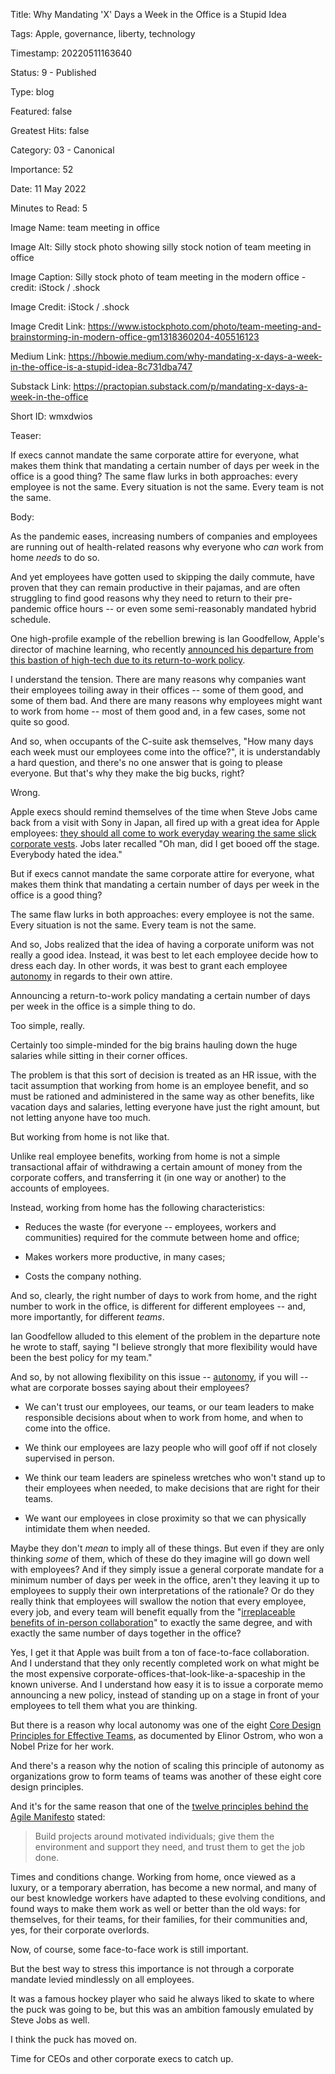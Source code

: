 Title:  Why Mandating 'X' Days a Week in the Office is a Stupid Idea

Tags:   Apple, governance, liberty, technology

Timestamp: 20220511163640

Status: 9 - Published

Type:   blog

Featured: false

Greatest Hits: false

Category: 03 - Canonical

Importance: 52

Date:   11 May 2022

Minutes to Read: 5

Image Name: team meeting in office

Image Alt: Silly stock photo showing silly stock notion of team meeting in office

Image Caption: Silly stock photo of team meeting in the modern office - credit: iStock / .shock

Image Credit: iStock / .shock

Image Credit Link: https://www.istockphoto.com/photo/team-meeting-and-brainstorming-in-modern-office-gm1318360204-405516123

Medium Link: https://hbowie.medium.com/why-mandating-x-days-a-week-in-the-office-is-a-stupid-idea-8c731dba747

Substack Link: https://practopian.substack.com/p/mandating-x-days-a-week-in-the-office

Short ID: wmxdwios

Teaser:

If execs cannot mandate the same corporate attire for everyone, what makes them think that mandating a certain number of days per week in the office is a good thing? The same flaw lurks in both approaches: every employee is not the same. Every situation is not the same. Every team is not the same.


Body:

As the pandemic eases, increasing numbers of companies and employees are running out of health-related reasons why everyone who *can* work from home *needs* to do so. 

And yet employees have gotten used to skipping the daily commute, have proven that they can remain productive in their pajamas, and are often struggling to find good reasons why they need to return to their pre-pandemic office hours -- or even some semi-reasonably mandated hybrid schedule. 

One high-profile example of the rebellion brewing is Ian Goodfellow, Apple's director of machine learning, who recently [announced his departure from this bastion of high-tech due to its return-to-work policy](https://twitter.com/ZoeSchiffer/status/1523017143939309568). 

I understand the tension. There are many reasons why companies want their employees toiling away in their offices -- some of them good, and some of them bad. And there are many reasons why employees might want to work from home -- most of them good and, in a few cases, some not quite so good. 

And so, when occupants of the C-suite ask themselves, "How many days each week must our employees come into the office?", it is understandably a hard question, and there's no one answer that is going to please everyone. But that's why they make the big bucks, right?

Wrong. 

Apple execs should remind themselves of the time when Steve Jobs came back from a visit with Sony in Japan, all fired up with a great idea for Apple employees: [they should all come to work everyday wearing the same slick corporate vests](https://9to5mac.com/2011/10/11/steve-jobs-book-excerpt-why-he-wore-the-black-mock-turtleneck-uniform/). Jobs later recalled "Oh man, did I get booed off the stage. Everybody hated the idea."

But if execs cannot mandate the same corporate attire for everyone, what makes them think that mandating a certain number of days per week in the office is a good thing?

The same flaw lurks in both approaches: every employee is not the same. Every situation is not the same. Every team is not the same.

And so, Jobs realized that the idea of having a corporate uniform was not really a good idea. Instead, it was best to let each employee decide how to dress each day. In other words, it was best to grant each employee [autonomy](https://keylists.org/autonomy.html) in regards to their own attire. 

Announcing a return-to-work policy mandating a certain number of days per week in the office is a simple thing to do. 

Too simple, really. 

Certainly too simple-minded for the big brains hauling down the huge salaries while sitting in their corner offices. 

The problem is that this sort of decision is treated as an HR issue, with the tacit assumption that working from home is an employee benefit, and so must be rationed and administered in the same way as other benefits, like vacation days and salaries, letting everyone have just the right amount, but not letting anyone have too much.

But working from home is not like that. 

Unlike real employee benefits, working from home is not a simple transactional affair of withdrawing a certain amount of money from the corporate coffers, and transferring it (in one way or another) to the accounts of employees. 

Instead, working from home has the following  characteristics:

+ Reduces the waste (for everyone -- employees, workers and communities) required for the commute between home and office;

+ Makes workers more productive, in many cases;

+ Costs the company nothing. 

And so, clearly, the right number of days to work from home, and the right number to work in the office, is different for different employees -- and, more importantly, for different *teams*. 

Ian Goodfellow alluded to this element of the problem in the departure note he wrote to staff, saying "I believe strongly that more flexibility would have been the best policy for my team."
 
And so, by not allowing flexibility on this issue -- [autonomy](https://keylists.org/local-autonomy.html), if you will -- what are corporate bosses saying about their employees?

+ We can't trust our employees, our teams, or our team leaders to make responsible decisions about when to work from home, and when to come into the office.

+ We think our employees are lazy people who will goof off if not closely supervised in person. 

+ We think our team leaders are spineless wretches who won't stand up to their employees when needed, to make decisions that are right for their teams. 

+ We want our employees in close proximity so that we can physically intimidate them when needed. 

Maybe they don't *mean* to imply all of these things. But even if they are only thinking *some* of them, which of these do they imagine will go down well with employees? And if they simply issue a general corporate mandate for a minimum number of days per week in the office, aren't they leaving it up to employees to supply their own interpretations of the rationale? Or do they really think that employees will swallow the notion that every employee, every job, and every team will benefit equally from the "[irreplaceable benefits of in-person collaboration](https://www.businessinsider.com/apple-director-machine-learning-ian-goodfellow-leaving-return-to-office-2022-5)" to exactly the same degree, and with exactly the same number of days together in the office?

Yes, I get it that Apple was built from a ton of face-to-face collaboration. And I understand that they only recently completed work on what might be the most expensive corporate-offices-that-look-like-a-spaceship in the known universe. And I understand how easy it is to issue a corporate memo announcing a new policy, instead of standing up on a stage in front of your employees to tell them what you are thinking. 

But there is a reason why local autonomy was one of the eight  [Core Design Principles for Effective Teams](https://practopian.org/blog/hbowie/core-design-principles-for-teams.html), as documented by Elinor Ostrom, who won a Nobel Prize for her work. 

And there's a reason why the notion of scaling this principle of autonomy as organizations grow to form teams of teams was another of these eight core design principles. 

And it's for the same reason that one of the [twelve principles behind the Agile Manifesto](https://agilemanifesto.org/principles.html) stated:

> Build projects around motivated individuals; give them the environment and support they need, and trust them to get the job done. 

Times and conditions change. Working from home, once viewed as a luxury, or a temporary aberration, has become a new normal, and many of our best knowledge workers have adapted to these evolving conditions, and found ways to make them work as well or better than the old ways: for themselves, for their teams, for their families, for their communities and, yes, for their corporate overlords.  

Now, of course, some face-to-face work is still important. 

But the best way to stress this importance is not through a corporate mandate levied mindlessly on all employees. 

It was a famous hockey player who said he always liked to skate to where the puck was going to be, but this was an ambition famously emulated by Steve Jobs as well. 

I think the puck has moved on. 

Time for CEOs and other corporate execs to catch up.
